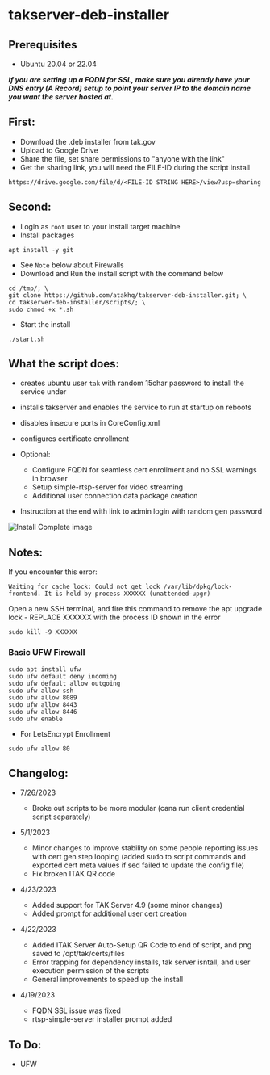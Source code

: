 # takserver-deb-installer

## Prerequisites

- Ubuntu 20.04 or 22.04

***If you are setting up a FQDN for SSL, make sure you already have your DNS entry (A Record) setup to point your server IP to the domain name you want the server hosted at.***

## First:

- Download the .deb installer from tak.gov
- Upload to Google Drive
- Share the file, set share permissions to "anyone with the link"
- Get the sharing link, you will need the FILE-ID during the script install

```
https://drive.google.com/file/d/<FILE-ID STRING HERE>/view?usp=sharing
```

## Second:

- Login as `root` user to your install target machine
- Install packages

```
apt install -y git
```

- See `Note` below about Firewalls
- Download and Run the install script with the command below

```
cd /tmp/; \
git clone https://github.com/atakhq/takserver-deb-installer.git; \
cd takserver-deb-installer/scripts/; \
sudo chmod +x *.sh
```

- Start the install

```
./start.sh
```

## What the script does:

- creates ubuntu user `tak` with random 15char password to install the service under
- installs takserver and enables the service to run at startup on reboots
- disables insecure ports in CoreConfig.xml
- configures certificate enrollment
- Optional: 
    - Configure FQDN for seamless cert enrollment and no SSL warnings in browser
    - Setup simple-rtsp-server for video streaming
    - Additional user connection data package creation

- Instruction at the end with link to admin login with random gen password

![Install Complete image](https://raw.githubusercontent.com/atakhq/takserver-deb-installer/master/deb-installer-done.png)


## Notes:

If you encounter this error: 

```
Waiting for cache lock: Could not get lock /var/lib/dpkg/lock-frontend. It is held by process XXXXXX (unattended-upgr)
```

Open a new SSH terminal, and fire this command to remove the apt upgrade lock - REPLACE XXXXXX with the process ID shown in the error

`sudo kill -9 XXXXXX`

### Basic UFW Firewall

```
sudo apt install ufw
sudo ufw default deny incoming
sudo ufw default allow outgoing
sudo ufw allow ssh
sudo ufw allow 8089
sudo ufw allow 8443
sudo ufw allow 8446
sudo ufw enable
```

- For LetsEncrypt Enrollment

```
sudo ufw allow 80
```


## Changelog:

- 7/26/2023
  - Broke out scripts to be more modular (cana run client credential script separately)

- 5/1/2023
  - Minor changes to improve stability on some people reporting issues with cert gen step looping (added sudo to script commands and exported cert meta values if sed failed to update the config file)
  - Fix broken ITAK QR code

- 4/23/2023
  - Added support for TAK Server 4.9 (some minor changes)
  - Added prompt for additional user cert creation

- 4/22/2023
  - Added ITAK Server Auto-Setup QR Code to end of script, and png saved to /opt/tak/certs/files
  - Error trapping for dependency installs, tak server isntall, and user execution permission of the scripts
  - General improvements to speed up the install

- 4/19/2023
  - FQDN SSL issue was fixed
  - rtsp-simple-server installer prompt added

## To Do:

- UFW

